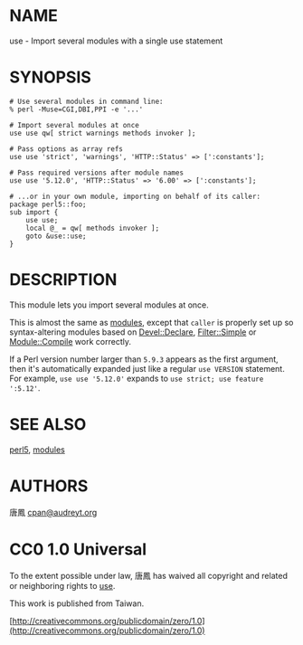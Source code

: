 # NAME

use - Import several modules with a single use statement

# SYNOPSIS

    # Use several modules in command line:
    % perl -Muse=CGI,DBI,PPI -e '...'

    # Import several modules at once
    use use qw[ strict warnings methods invoker ];

    # Pass options as array refs
    use use 'strict', 'warnings', 'HTTP::Status' => [':constants'];

    # Pass required versions after module names
    use use '5.12.0', 'HTTP::Status' => '6.00' => [':constants'];

    # ...or in your own module, importing on behalf of its caller:
    package perl5::foo;
    sub import {
        use use;
        local @_ = qw[ methods invoker ];
        goto &use::use;
    }

# DESCRIPTION

This module lets you import several modules at once.

This is almost the same as [modules](http://search.cpan.org/perldoc?modules), except that `caller` is
properly set up so syntax-altering modules based on [Devel::Declare](http://search.cpan.org/perldoc?Devel::Declare),
[Filter::Simple](http://search.cpan.org/perldoc?Filter::Simple) or [Module::Compile](http://search.cpan.org/perldoc?Module::Compile) work correctly.

If a Perl version number larger than `5.9.3` appears as the first argument,
then it's automatically expanded just like a regular `use VERSION` statement.
For example, `use use '5.12.0'` expands to `use strict; use feature ':5.12'`.

# SEE ALSO

[perl5](http://search.cpan.org/perldoc?perl5), [modules](http://search.cpan.org/perldoc?modules)

# AUTHORS

唐鳳 <cpan@audreyt.org>

# CC0 1.0 Universal

To the extent possible under law, 唐鳳 has waived all copyright and related
or neighboring rights to [use](http://search.cpan.org/perldoc?use).

This work is published from Taiwan.

[http://creativecommons.org/publicdomain/zero/1.0](http://creativecommons.org/publicdomain/zero/1.0)